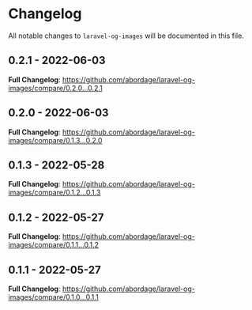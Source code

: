 # Changelog

All notable changes to `laravel-og-images` will be documented in this file.

## 0.2.1 - 2022-06-03

**Full Changelog**: https://github.com/abordage/laravel-og-images/compare/0.2.0...0.2.1

## 0.2.0 - 2022-06-03

**Full Changelog**: https://github.com/abordage/laravel-og-images/compare/0.1.3...0.2.0

## 0.1.3 - 2022-05-28

**Full Changelog**: https://github.com/abordage/laravel-og-images/compare/0.1.2...0.1.3

## 0.1.2 - 2022-05-27

**Full Changelog**: https://github.com/abordage/laravel-og-images/compare/0.1.1...0.1.2

## 0.1.1 - 2022-05-27

**Full Changelog**: https://github.com/abordage/laravel-og-images/compare/0.1.0...0.1.1
